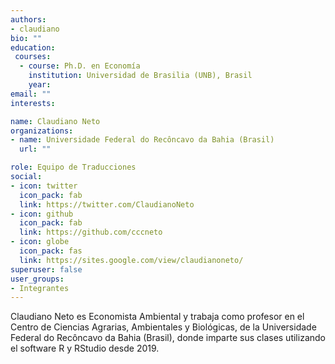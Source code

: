 ```yaml
---
authors:
- claudiano
bio: ""
education: 
 courses:
  - course: Ph.D. en Economía 
    institution: Universidad de Brasilia (UNB), Brasil
    year: 
email: ""
interests:

name: Claudiano Neto 
organizations:
- name: Universidade Federal do Recôncavo da Bahia (Brasil)
  url: ""

role: Equipo de Traducciones
social:
- icon: twitter
  icon_pack: fab
  link: https://twitter.com/ClaudianoNeto
- icon: github
  icon_pack: fab
  link: https://github.com/cccneto 
- icon: globe
  icon_pack: fas
  link: https://sites.google.com/view/claudianoneto/ 
superuser: false
user_groups:
- Integrantes
---
```


Claudiano Neto es Economista Ambiental y trabaja como profesor en el Centro de Ciencias Agrarias, Ambientales y Biológicas, de la Universidade Federal do Recôncavo da Bahia (Brasil), donde imparte sus clases utilizando el software R y RStudio desde 2019.
